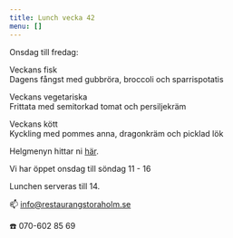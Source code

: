 ```yaml
---
title: Lunch vecka 42
menu: []
---
```

Onsdag till fredag:

Veckans fisk\
Dagens fångst med gubbröra, broccoli och sparrispotatis

Veckans vegetariska\
Frittata med semitorkad tomat och persiljekräm

Veckans kött\
Kyckling med pommes anna, dragonkräm och picklad lök

Helgmenyn hittar ni [här](https://www.restaurangstoraholm.se/helg/?i=2).

Vi har öppet onsdag till söndag 11 - 16

Lunchen serveras till 14.[](http://www.bjorlandagard.se)[](http://www.bjorlandagard.se)[](https://www.restaurangstoraholm.se/helg/?i=2)[](https://www.restaurangstoraholm.se/helg/?i=2)

📫 info@restaurangstoraholm.se

☎️ 070-602 85 69